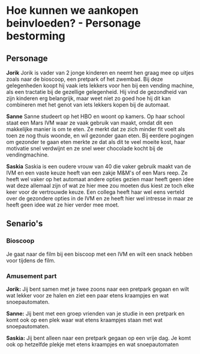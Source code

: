 # Hoe kunnen we aankopen beinvloeden? - Personage bestorming

## Personage
__Jorik__
Jorik is vader van 2 jonge kinderen en neemt hen graag mee op uitjes zoals naar de bioscoop, een pretpark of het zwembad. Bij deze gelegenheden koopt hij vaak iets lekkers voor hen bij een vending machine, als een tractatie bij de gezellige gelegenheid. Hij vind de gezondheid van zijn kinderen erg belangrijk, maar weet niet zo goed hoe hij dit kan combineren met het genot van iets lekkers kopen bij de automaat.

__Sanne__
Sanne studeert op het HBO en woont op kamers. Op haar school staat een Mars IVM waar ze vaak gebruik van maakt, omdat dit een makkelijke manier is om te eten. Ze merkt dat ze zich minder fit voelt als toen ze nog thuis woonde, en wil gezonder gaan eten. Bij eerdere pogingen om gezonder te gaan eten merkte ze dat als dit te veel moeite kost, haar motivatie snel verdwijnt en ze snel weer chocolade kocht bij de vendingmachine.

__Saskia__
Saskia is een oudere vrouw van 40 die vaker gebruik maakt van de IVM en een vaste keuze heeft van een zakje M&M's of een Mars reep. Ze heeft wel vaker op het automaat andere opties gezien maar heeft geen idee wat deze allemaal zijn of wat ze hier mee zou moeten dus kiest ze toch elke keer voor de vertrouwde keuze. Een collega heeft haar wel eens verteld over de gezondere opties in de IVM en ze heeft hier wel intresse in maar ze heeft geen idee wat ze hier verder mee moet.

## Senario's
### Bioscoop
Je gaat naar de film bij een biscoop met een IVM en wilt een snack hebben voor tijdens de film.

### Amusement part
__Jorik:__ Jij bent samen met je twee zoons naar een pretpark gegaan en wilt wat lekker voor ze halen en ziet een paar etens kraampjes en wat snoepautomaten.

__Sanne:__ Jij bent met een groep vrienden van je studie in een pretpark en komt ook op een plek waar wat etens kraampjes staan met wat snoepautomaten.

__Saskia:__ Jij bent alleen naar een pretpark gegaan op een vrije dag. Je komt ook op hetzelfde plekje met etens kraampjes en wat snoepautomaten